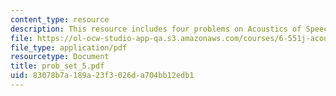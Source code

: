```yaml
---
content_type: resource
description: This resource includes four problems on Acoustics of Speech and Hearing.
file: https://ol-ocw-studio-app-qa.s3.amazonaws.com/courses/6-551j-acoustics-of-speech-and-hearing-fall-2004/83078b7a189a23f3026da704bb12edb1_prob_set_5.pdf
file_type: application/pdf
resourcetype: Document
title: prob_set_5.pdf
uid: 83078b7a-189a-23f3-026d-a704bb12edb1
---
```

